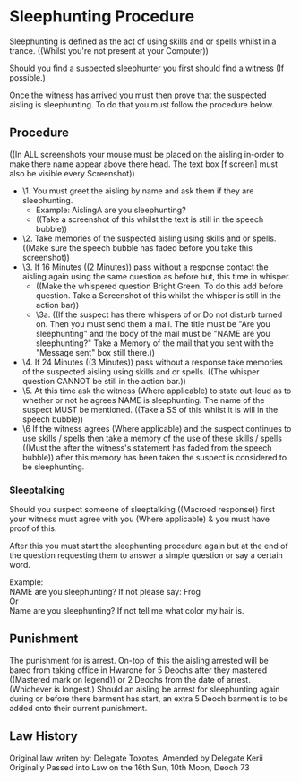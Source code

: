 # Sleephunting Procedure

Sleephunting is defined as the act of using skills and or spells whilst in a trance. ((Whilst you're not present at your Computer))

Should you find a suspected sleephunter you first should find a witness (If possible.)

Once the witness has arrived you must then prove that the suspected aisling is sleephunting. To do that you must follow the procedure below.

## Procedure

((In ALL screenshots your mouse must be placed on the aisling in-order to make there name appear above there head. The text box [f screen] must also be visible every Screenshot))

- \1. You must greet the aisling by name and ask them if they are sleephunting.
  - Example: AislingA are you sleephunting?
  - ((Take a screenshot of this whilst the text is still in the speech bubble))
- \2. Take memories of the suspected aisling using skills and or spells. ((Make sure the speech bubble has faded before you take this screenshot))
- \3. If 16 Minutes ((2 Minutes)) pass without a response contact the aisling again using the same question as before but, this time in whisper.
  - ((Make the whispered question Bright Green. To do this add before question. Take a Screenshot of this whilst the whisper is still in the action bar))
  - \3a. ((If the suspect has there whispers of or Do not disturb turned on. Then you must send them a mail. The title must be "Are you sleephunting" and the body of the mail must be "NAME are you sleephunting?" Take a Memory of the mail that you sent with the "Message sent" box still there.))
- \4. If 24 Minutes ((3 Minutes)) pass without a response take memories of the suspected aisling using skills and or spells. ((The whisper question CANNOT be still in the action bar.))
- \5. At this time ask the witness (Where applicable) to state out-loud as to whether or not he agrees NAME is sleephunting. The name of the suspect MUST be mentioned. ((Take a SS of this whilst it is will in the speech bubble))
- \6 If the witness agrees (Where applicable) and the suspect continues to use skills / spells then take a memory of the use of these skills / spells ((Must the after the witness's statement has faded from the speech bubble)) after this memory has been taken the suspect is considered to be sleephunting.

### Sleeptalking

Should you suspect someone of sleeptalking ((Macroed response)) first your witness must agree with you (Where applicable) & you must have proof of this.

After this you must start the sleephunting procedure again but at the end of the question requesting them to answer a simple question or say a certain word.

Example:  
NAME are you sleephunting? If not please say: Frog  
Or  
Name are you sleephunting? If not tell me what color my hair is.

## Punishment

The punishment for is arrest. On-top of this the aisling arrested will be bared from taking office in Hwarone for 5 Deochs after they mastered ((Mastered mark on legend)) or 2 Deochs from the date of arrest. (Whichever is longest.)
Should an aisling be arrest for sleephunting again during or before there barment has start, an extra 5 Deoch barment is to be added onto their current punishment.

## Law History

Original law writen by: Delegate Toxotes, Amended by Delegate Kerii  
Originally Passed into Law on the 16th Sun, 10th Moon, Deoch 73

